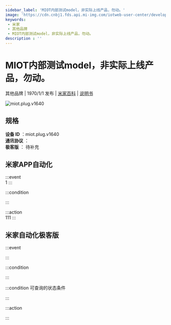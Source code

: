 ```yaml
---
sidebar_label: 'MIOT内部测试model，非实际上线产品，勿动。'
image: 'https://cdn.cnbj1.fds.api.mi-img.com/iotweb-user-center/developer_1679047512444VidpBv4Q.png?GalaxyAccessKeyId=AKVGLQWBOVIRQ3XLEW&Expires=9223372036854775807&Signature=mnQZaRm/t7Cx3LhpUod76oJ7g7A='
keywords: 
 - 米家
 - 其他品牌
 - MIOT内部测试model，非实际上线产品，勿动。
description : ''
---
```

# MIOT内部测试model，非实际上线产品，勿动。

其他品牌 | 1970/1/1 发布 | [米家百科](https://home.mi.com/webapp/content/baike/product/index.html?model=miot.plug.v1640) | [说明书](https://home.mi.com/views/introduction.html?model=miot.plug.v1640&region=cn)

![miot.plug.v1640](https://cdn.cnbj1.fds.api.mi-img.com/iotweb-user-center/developer_1679047512444VidpBv4Q.png?GalaxyAccessKeyId=AKVGLQWBOVIRQ3XLEW&Expires=9223372036854775807&Signature=mnQZaRm/t7Cx3LhpUod76oJ7g7A=)

## 规格  
> 
**设备 ID** ：miot.plug.v1640  
**通讯协议** ：  
**极客版**  ： 待补充 


## 米家APP自动化  

:::event  
1
:::

:::condition  

:::

:::action   
111
:::

## 米家自动化极客版  

:::event  

:::

:::condition  

:::

:::condition 可查询的状态条件  

:::

:::action  

:::

        
